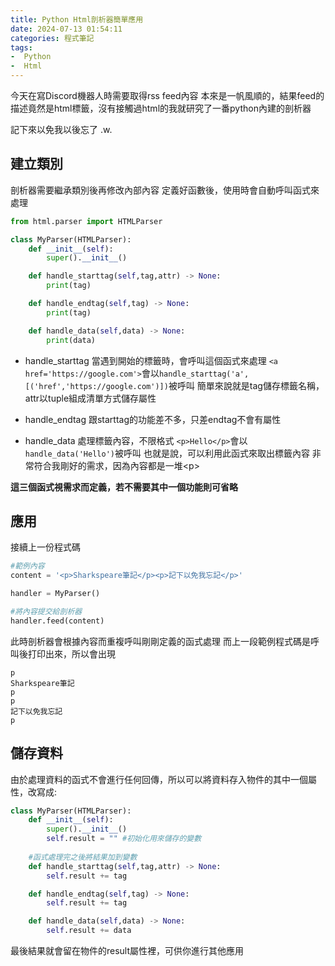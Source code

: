 ```yaml
---
title: Python Html剖析器簡單應用
date: 2024-07-13 01:54:11
categories: 程式筆記
tags: 
-  Python
-  Html
---
```


今天在寫Discord機器人時需要取得rss feed內容
本來是一帆風順的，結果feed的描述竟然是html標籤，沒有接觸過html的我就研究了一番python內建的剖析器

記下來以免我以後忘了 .w.

## 建立類別
剖析器需要繼承類別後再修改內部內容
定義好函數後，使用時會自動呼叫函式來處理

```python
from html.parser import HTMLParser

class MyParser(HTMLParser):
    def __init__(self):
        super().__init__()

    def handle_starttag(self,tag,attr) -> None:
        print(tag)

    def handle_endtag(self,tag) -> None:
        print(tag)

    def handle_data(self,data) -> None:
        print(data)
```
* handle_starttag
當遇到開始的標籤時，會呼叫這個函式來處理
`<a href='https://google.com'>`會以`handle_starttag('a',[('href','https://google.com')])`被呼叫
簡單來說就是tag儲存標籤名稱，attr以tuple組成清單方式儲存屬性

* handle_endtag
跟starttag的功能差不多，只差endtag不會有屬性

* handle_data
處理標籤內容，不限格式
`<p>Hello</p>`會以`handle_data('Hello')`被呼叫
也就是說，可以利用此函式來取出標籤內容
非常符合我剛好的需求，因為內容都是一堆\<p>

**這三個函式視需求而定義，若不需要其中一個功能則可省略**

## 應用

接續上一份程式碼
```python
#範例內容
content = '<p>Sharkspeare筆記</p><p>記下以免我忘記</p>'

handler = MyParser()

#將內容提交給剖析器
handler.feed(content)
```
此時剖析器會根據內容而重複呼叫剛剛定義的函式處理
而上一段範例程式碼是呼叫後打印出來，所以會出現
```
p
Sharkspeare筆記
p
p
記下以免我忘記
p
```
## 儲存資料
由於處理資料的函式不會進行任何回傳，所以可以將資料存入物件的其中一個屬性，改寫成:
```python
class MyParser(HTMLParser):
    def __init__(self):
        super().__init__()
        self.result = "" #初始化用來儲存的變數
    
    #函式處理完之後將結果加到變數
    def handle_starttag(self,tag,attr) -> None:
        self.result += tag

    def handle_endtag(self,tag) -> None:
        self.result += tag

    def handle_data(self,data) -> None:
        self.result += data
```
最後結果就會留在物件的result屬性裡，可供你進行其他應用
